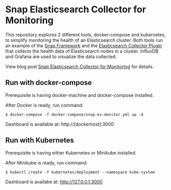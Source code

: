 # Snap Elasticsearch Collector for Monitoring

This repository explores 2 different tools, docker-compose and kubernetes, to simplify monitoring the health of an Elasticsearch cluster. Both tools run an example of the [Snap Framework](https://github.com/intelsdi-x/snap) and the [Elasticsearch Collector Plugin](https://github.com/intelsdi-x/snap-plugin-collector-elasticsearch) that collects the health data of Elasticsearch nodes in a cluster. InfluxDB and Grafana are used to visualize the data collected.

View blog post [Snap Elasticsearch Collector for Monitoring](https://medium.com/p/6dcb256bd63c/edit) for details. 

## Run with docker-compose
Prerequisite is having docker-machine and docker-compose installed.

After Docker is ready, run command:
```
$ docker-compose -f docker-compose/snap-es-monitor.yml up -d
```
Dashboard is available at: http://[dockerhost]:3000

## Run with Kubernetes
Prerequisite is having either Kubernetes or Minikube installed.

After Minikube is ready, run command:
```
$ kubectl create -f kubernetes/deployment --namespace kube-system
```

Dashboard is availabe at: http://127.0.0.1:3000


